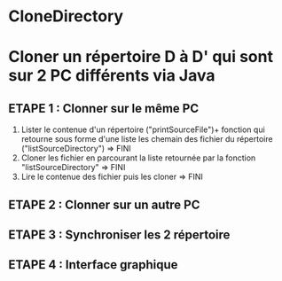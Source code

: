 # CloneDirectory
# Cloner un répertoire D à D' qui sont sur 2 PC différents via Java

## **ETAPE 1 : Clonner sur le même PC**
1. Lister le contenue d'un répertoire ("printSourceFile")+ fonction qui retourne sous forme d'une liste les chemain des fichier du 
   répertoire ("listSourceDirectory")
   => FINI
2. Cloner les fichier en parcourant la liste retournée par la fonction "listSourceDirectory"
   => FINI
3. Lire le contenue des fichier puis les cloner
   => FINI

## **ETAPE 2 : Clonner sur un autre PC**

## ETAPE 3 : Synchroniser les 2 répertoire

## ETAPE 4 : Interface graphique
